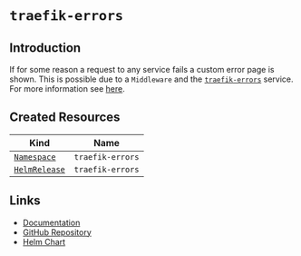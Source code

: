 # `traefik-errors`

## Introduction

If for some reason a request to any service fails a custom error page is shown. This is possible due to a `Middleware` and the [`traefik-errors`](https://pascaliske.github.io/docker-traefik-errors/) service. For more information see [here](https://doc.traefik.io/traefik/middlewares/http/errorpages/).

## Created Resources

| Kind                              | Name             |
| --------------------------------- | ---------------- |
| [`Namespace`][ref-namespace]      | `traefik-errors` |
| [`HelmRelease`][ref-helm-release] | `traefik-errors` |

[ref-namespace]: https://kubernetes.io/docs/reference/kubernetes-api/cluster-resources/namespace-v1/
[ref-helm-release]: https://fluxcd.io/docs/components/helm/helmreleases/

## Links

- [Documentation](https://doc.traefik.io/traefik/)
- [GitHub Repository](https://github.com/pascaliske/docker-traefik-errors)
- [Helm Chart](https://charts.pascaliske.dev/charts/traefik-errors/)
